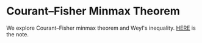 # Courant–Fisher Minmax Theorem

We explore Courant–Fisher minmax theorem and Weyl's inequality. [HERE](https://l-ty.com/Mathematics/Numerical-linear-algebra/Courant%E2%80%93Fisher_Minmax_Theorem) is the note.
